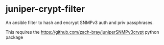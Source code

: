 # juniper-crypt-filter
An ansible filter to hash and encrypt SNMPv3 auth and priv passphrases.

This requires the https://github.com/zach-bray/juniperSNMPv3crypt python package
